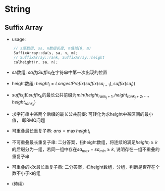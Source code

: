 # String

## Suffix Array

* usage:

```cpp
    // s原数组, sa, n数组长度, m值域[0, m)
    SuffixArray::da(s, sa, n, m);
    // SuffixArray::rank, SuffixArray::height
    calheight(r, sa, n);
```

* sa数组: $sa_i$为$Suffix_i$在字符串中第一次出现的位置

* height数组: $height_i = LongestPrefix(suffix(sa_{i-1}), suffix(sa_{i}))$

* $suffix_j$和$suffix_k$的最长公共前缀为$min(height_{rank_j+1}, height_{rank_j+2}, ..., height_{rank_k})$

* 求字符串中某两个后缀的最长公共前缀: 可转化为求height中某区间的最小值， 即RMQ问题

* 可重叠最长重复子串: $ans = \max {height_i}$

* 不可重叠最长重复子串: 二分答案，扫height数组，将连续的满足$height_i \geq k$的后缀分为一组，若同一组中存在$sa_{max} - sa_{min} \geq k$, 说明存在一组不重叠的重复子串

* 可重叠的k次最长重复子串: 二分答案，扫height数组，分组，判断是否存在个数不小于k的组

* (待续)
